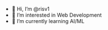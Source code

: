 - 👋 Hi, I’m @risv1
- 👀 I’m interested in Web Development
- 🌱 I’m currently learning AI/ML

<!---
risv1/risv1 is a ✨ special ✨ repository because its `README.md` (this file) appears on your GitHub profile.
You can click the Preview link to take a look at your changes.
--->

